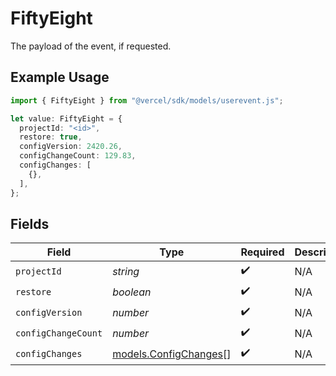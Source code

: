 # FiftyEight

The payload of the event, if requested.

## Example Usage

```typescript
import { FiftyEight } from "@vercel/sdk/models/userevent.js";

let value: FiftyEight = {
  projectId: "<id>",
  restore: true,
  configVersion: 2420.26,
  configChangeCount: 129.83,
  configChanges: [
    {},
  ],
};
```

## Fields

| Field                                                | Type                                                 | Required                                             | Description                                          |
| ---------------------------------------------------- | ---------------------------------------------------- | ---------------------------------------------------- | ---------------------------------------------------- |
| `projectId`                                          | *string*                                             | :heavy_check_mark:                                   | N/A                                                  |
| `restore`                                            | *boolean*                                            | :heavy_check_mark:                                   | N/A                                                  |
| `configVersion`                                      | *number*                                             | :heavy_check_mark:                                   | N/A                                                  |
| `configChangeCount`                                  | *number*                                             | :heavy_check_mark:                                   | N/A                                                  |
| `configChanges`                                      | [models.ConfigChanges](../models/configchanges.md)[] | :heavy_check_mark:                                   | N/A                                                  |